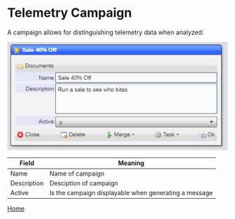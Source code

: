 # Telemetry Campaign

A campaign allows for distinguishing telemetry data when analyzed:

![image](images/Camp1.png)

|Field|Meaning|
|-|-|
|Name|Name of campaign|
|Description|Desciption of campaign|
|Active|Is the campaign displayable when generating a message|


[Home](../README.md)
